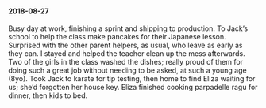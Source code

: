 #### 2018-08-27

Busy day at work, finishing a sprint and shipping to production. To Jack’s school to help the class make pancakes for their Japanese lesson. Surprised with the other parent helpers, as usual, who leave as early as they can. I stayed and helped the teacher clean up the mess afterwards. Two of the girls in the class washed the dishes; really proud of them for doing such a great job without needing to be asked, at such a young age (8yo). Took Jack to karate for tip testing, then home to find Eliza waiting for us; she’d forgotten her house key. Eliza finished cooking parpadelle ragu for dinner, then kids to bed.